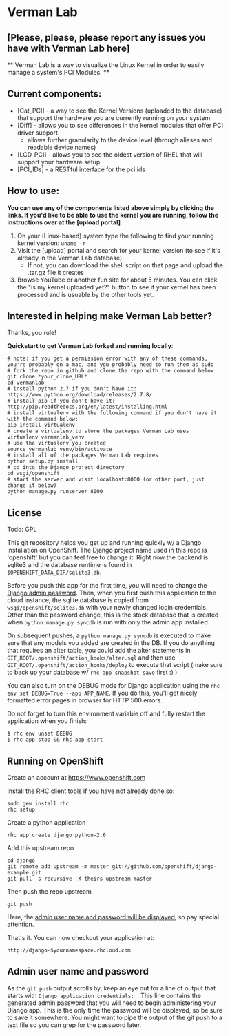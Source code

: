 Verman Lab
===================
## [Please, please, please report any issues you have with Verman Lab here]

** Verman Lab is a way to visualize the Linux Kernel in order to easily manage a system's PCI Modules. **

Current components:
-----------
* [Cat_PCI] - a way to see the Kernel Versions (uploaded to the database) that support the hardware you are currently running on your system
* [Diff] - allows you to see differences in the kernel modules that offer PCI
 driver support.
    * allows further granularity to the device level (through aliases and readable device names)
* [LCD_PCI] - allows you to see the oldest version of RHEL that will support your hardware setup
* [PCI_IDs] - a RESTful interface for the pci.ids

How to use:
-----------
**You can use any of the components listed above simply by clicking the links.  If you'd like to be able to use the kernel you are running, follow the instructions over at the [upload portal]**

1. On your (Linux-based) system type the following to find your running kernel version:  `uname -r`
2. Visit the [upload] portal and search for your kernel version (to see if it's already in the Verman Lab database)
    * If not, you can download the shell script on that page and upload the .tar.gz file it creates
3. Browse YouTube or another fun site for about 5 minutes.  You can click the "is my kernel uploaded yet?" button to see if your kernel has been processed and is usuable by the other tools yet.

Interested in helping make Verman Lab better?
-----------
Thanks, you rule!

**Quickstart to get Verman Lab forked and running locally**:
```
# note: if you get a permission error with any of these commands, you're probably on a mac, and you probably need to run them as sudo
# fork the repo in github and clone the repo with the command below
git clone *your_clone_URL*
cd vermanlab
# install python 2.7 if you don't have it: https://www.python.org/download/releases/2.7.8/
# install pip if you don't have it: http://pip.readthedocs.org/en/latest/installing.html
# install virtualenv with the following command if you don't have it with the command below:
pip install virtualenv
# create a virtualenv to store the packages Verman Lab uses
virtualenv vermanlab_venv
# use the virtualenv you created
source vermanlab_venv/bin/activate
# install all of the packages Verman Lab requires
python setup.py install
# cd into the Django project directory
cd wsgi/openshift
# start the server and visit localhost:8000 (or other port, just change it below)
python manage.py runserver 8000
```

License
----

Todo: GPL

This git repository helps you get up and running quickly w/ a Django
installation on OpenShift.  The Django project name used in this repo
is 'openshift' but you can feel free to change it.  Right now the
backend is sqlite3 and the database runtime is found in
`$OPENSHIFT_DATA_DIR/sqlite3.db`.

Before you push this app for the first time, you will need to change
the [Django admin password](#admin-user-name-and-password).
Then, when you first push this
application to the cloud instance, the sqlite database is copied from
`wsgi/openshift/sqlite3.db` with your newly changed login
credentials. Other than the password change, this is the stock
database that is created when `python manage.py syncdb` is run with
only the admin app installed.

On subsequent pushes, a `python manage.py syncdb` is executed to make
sure that any models you added are created in the DB.  If you do
anything that requires an alter table, you could add the alter
statements in `GIT_ROOT/.openshift/action_hooks/alter.sql` and then use
`GIT_ROOT/.openshift/action_hooks/deploy` to execute that script (make
sure to back up your database w/ `rhc app snapshot save` first :) )

You can also turn on the DEBUG mode for Django application using the
`rhc env set DEBUG=True --app APP_NAME`. If you do this, you'll get
nicely formatted error pages in browser for HTTP 500 errors.

Do not forget to turn this environment variable off and fully restart
the application when you finish:

```
$ rhc env unset DEBUG
$ rhc app stop && rhc app start
```

Running on OpenShift
--------------------

Create an account at https://www.openshift.com

Install the RHC client tools if you have not already done so:
    
    sudo gem install rhc
    rhc setup

Create a python application

    rhc app create django python-2.6

Add this upstream repo

    cd django
    git remote add upstream -m master git://github.com/openshift/django-example.git
    git pull -s recursive -X theirs upstream master

Then push the repo upstream

    git push

Here, the [admin user name and password will be displayed](#admin-user-name-and-password), so pay
special attention.
	
That's it. You can now checkout your application at:

    http://django-$yournamespace.rhcloud.com

Admin user name and password
----------------------------
As the `git push` output scrolls by, keep an eye out for a
line of output that starts with `Django application credentials: `. This line
contains the generated admin password that you will need to begin
administering your Django app. This is the only time the password
will be displayed, so be sure to save it somewhere. You might want 
to pipe the output of the git push to a text file so you can grep for
the password later.

